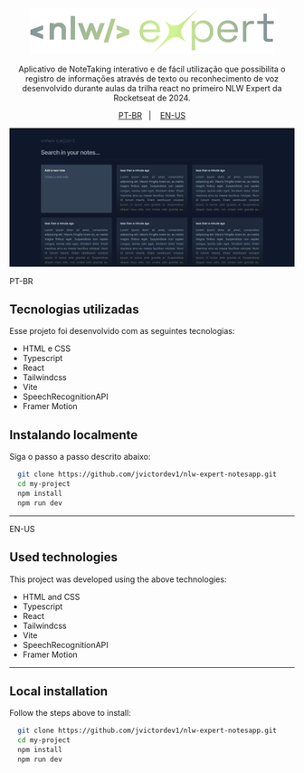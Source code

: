 <p align="center">
  <img src="https://github.com/jvictordev1/nlw-expert-notesapp/blob/main/public/logo.png"/>
</p>

<p align="center">
Aplicativo de NoteTaking interativo e de fácil utilização que possibilita o registro de informações através de texto ou reconhecimento de voz desenvolvido durante aulas da trilha react no primeiro NLW Expert da Rocketseat de 2024. <br/>
</p>

<p align="center">
  <a href="#tecnologias-utilizadas">PT-BR</a>&nbsp;&nbsp;&nbsp;|&nbsp;&nbsp;&nbsp;
  <a href="#used-technologies">EN-US</a>
</p>

<p>
  <img src="https://github.com/jvictordev1/nlw-expert-notesapp/blob/main/readme_app_image.png"/>
</p>

PT-BR
## Tecnologias utilizadas


Esse projeto foi desenvolvido com as seguintes tecnologias:

- HTML e CSS
- Typescript
- React
- Tailwindcss
- Vite
- SpeechRecognitionAPI
- Framer Motion



## Instalando localmente

Siga o passo a passo descrito abaixo:

```bash
  git clone https://github.com/jvictordev1/nlw-expert-notesapp.git
  cd my-project
  npm install
  npm run dev
```

---
EN-US
## Used technologies


This project was developed using the above technologies:

- HTML and CSS
- Typescript
- React
- Tailwindcss
- Vite
- SpeechRecognitionAPI
- Framer Motion

---

## Local installation

Follow the steps above to install:

```bash
  git clone https://github.com/jvictordev1/nlw-expert-notesapp.git
  cd my-project
  npm install
  npm run dev
```
